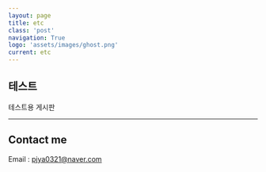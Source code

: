```yaml
---
layout: page
title: etc
class: 'post'
navigation: True
logo: 'assets/images/ghost.png'
current: etc
---
```



## 테스트
테스트용 게시판


***

## Contact me
Email : pjya0321@naver.com
